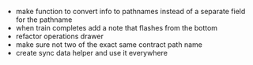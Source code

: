 - make function to convert info to pathnames instead of a separate field for the pathname
- when train completes add a note that flashes from the bottom
- refactor operations drawer
- make sure not two of the exact same contract path name
- create sync data helper and use it everywhere